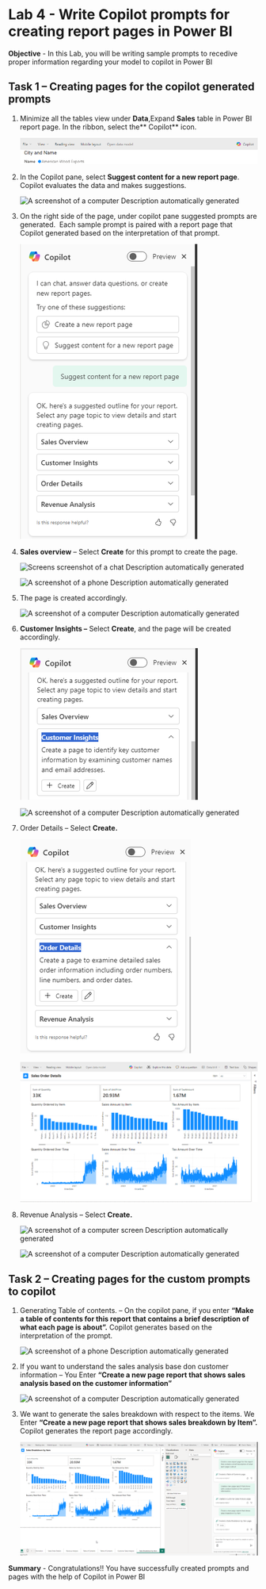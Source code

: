 # Lab 4 - Write Copilot prompts for creating report pages in Power BI

**Objective** - In this Lab, you will be writing sample prompts to recedive proper information regarding your model to copilot in Power BI 


## Task 1 – Creating pages for the copilot generated prompts 

1.  Minimize all the tables view under **Data**,Expand **Sales** table in Power BI report page. In the ribbon, select the** Copilot** icon.

    ![](./media/media4/image7.png)

2.  In the Copilot pane, select **Suggest content for a new report
    page**. Copilot evaluates the data and makes suggestions.

    ![A screenshot of a computer Description automatically
generated](./media/media4/image8.png)

3.  On the right side of the page, under copilot pane suggested prompts
    are generated.  Each sample prompt is paired with a report page that
    Copilot generated based on the interpretation of that prompt.

    ![](./media/media4/image9.png)

4.  **Sales overview** – Select **Create** for this prompt to create the
    page.

    ![Screens screenshot of a chat Description automatically
generated](./media/media4/image10.png)

    ![A screenshot of a phone Description automatically
generated](./media/media4/image11.png)

5.  The page is created accordingly.

    ![A screenshot of a computer Description automatically
generated](./media/media4/image12.png)

6.  **Customer Insights –** Select **Create**, and the page will be
    created accordingly.

    ![](./media/media4/image13.png)

    ![A screenshot of a computer Description automatically
generated](./media/media4/image14.png)

7.  Order Details – Select **Create.**

    ![](./media/media4/image15.png)

    ![](./media/media4/image16.png)

8.  Revenue Analysis – Select **Create.**

    ![A screenshot of a computer screen Description automatically
generated](./media/media4/image17.png)

    ![A screenshot of a computer Description automatically
generated](./media/media4/image18.png)

## Task 2 – Creating pages for the custom prompts to copilot

1.  Generating Table of contents. – On the copilot pane, if you enter
    **“Make a table of contents for this report that contains a brief
    description of what each page is about”.** Copilot generates based
    on the interpretation of the prompt.

    ![A screenshot of a phone Description automatically
generated](./media/media4/image19.png)

2.  If you want to understand the sales analysis base don customer
    information – You Enter **“Create a new page report that shows sales
    analysis based on the customer information”**

    ![A screenshot of a computer Description automatically
generated](./media/media4/image20.png)

3.  We want to generate the sales breakdown with respect to the items.
    We Enter **“Create a new page report that shows sales breakdown by
    Item”.** Copilot generates the report page accordingly.

    ![](./media/media4/image21.png)


**Summary** - Congratulations!!  You have successfully created prompts and pages with the help of Copilot in Power BI